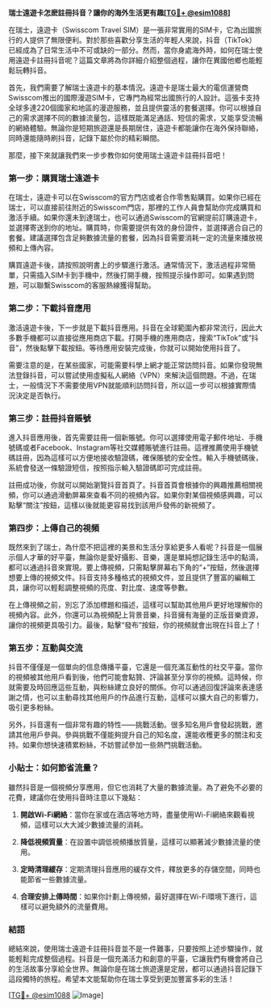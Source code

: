 **瑞士遠遊卡怎麽註冊抖音？讓你的海外生活更有趣[[TG💪+ @esim1088](https://t.me/s/esim1088)]**

在瑞士，遠遊卡（Swisscom Travel SIM）是一張非常實用的SIM卡，它為出國旅行的人提供了無限便利。對於那些喜歡分享生活的年輕人來說，抖音（TikTok）已經成為了日常生活中不可或缺的一部分。然而，當你身處海外時，如何在瑞士使用遠遊卡註冊抖音呢？這篇文章將為你詳細介紹整個過程，讓你在異國他鄉也能輕鬆玩轉抖音。

首先，我們需要了解瑞士遠遊卡的基本情況。遠遊卡是瑞士最大的電信運營商Swisscom推出的國際漫遊SIM卡，它專門為經常出國旅行的人設計。這張卡支持全球多達220個國家和地區的漫遊服務，並且提供靈活的套餐選擇。你可以根據自己的需求選擇不同的數據流量包，這樣既能滿足通話、短信的需求，又能享受流暢的網絡體驗。無論你是短期旅遊還是長期居住，遠遊卡都能讓你在海外保持聯絡，同時還能隨時刷抖音，記錄下屬於你的精彩瞬間。

那麼，接下來就讓我們來一步步教你如何使用瑞士遠遊卡註冊抖音吧！

### 第一步：購買瑞士遠遊卡

在瑞士，遠遊卡可以在Swisscom的官方門店或者合作零售點購買。如果你已經在瑞士，可以直接前往附近的Swisscom門店，那裡的工作人員會幫助你完成購買和激活手續。如果你還未到達瑞士，也可以通過Swisscom的官網提前訂購遠遊卡，並選擇寄送到你的地址。購買時，你需要提供有效的身份證件，並選擇適合自己的套餐。建議選擇包含足夠數據流量的套餐，因為抖音需要消耗一定的流量來播放視頻和上傳內容。

購買遠遊卡後，請按照說明書上的步驟進行激活。通常情況下，激活過程非常簡單，只需插入SIM卡到手機中，然後打開手機，按照提示操作即可。如果遇到問題，可以聯繫Swisscom的客服熱線獲得幫助。

### 第二步：下載抖音應用

激活遠遊卡後，下一步就是下載抖音應用。抖音在全球範圍內都非常流行，因此大多數手機都可以直接從應用商店下載。打開手機的應用商店，搜索“TikTok”或“抖音”，然後點擊下載按鈕。等待應用安裝完成後，你就可以開始使用抖音了。

需要注意的是，在某些國家，可能需要科學上網才能正常訪問抖音。如果你發現無法登錄抖音，可以嘗試使用虛擬私人網絡（VPN）來解決這個問題。不過，在瑞士，一般情況下不需要使用VPN就能順利訪問抖音，所以這一步可以根據實際情況決定是否執行。

### 第三步：註冊抖音賬號

進入抖音應用後，首先需要註冊一個新賬號。你可以選擇使用電子郵件地址、手機號碼或者Facebook、Instagram等社交媒體賬號進行註冊。這裡推薦使用手機號碼註冊，因為這樣可以方便地接收驗證碼，確保賬號的安全性。輸入手機號碼後，系統會發送一條驗證短信，按照指示輸入驗證碼即可完成註冊。

註冊成功後，你就可以開始瀏覽抖音首頁了。抖音首頁會根據你的興趣推薦相關視頻，你可以通過滑動屏幕來查看不同的視頻內容。如果你對某個視頻感興趣，可以點擊“關注”按鈕，這樣以後就能更容易找到該用戶發佈的新視頻了。

### 第四步：上傳自己的視頻

既然來到了瑞士，為什麼不把這裡的美景和生活分享給更多人看呢？抖音是一個展示個人才華的好平臺，無論你是愛好攝影、音樂，還是單純想記錄生活中的點滴，都可以通過抖音來實現。要上傳視頻，只需點擊屏幕右下角的“+”按鈕，然後選擇想要上傳的視頻文件。抖音支持多種格式的視頻文件，並且提供了豐富的編輯工具，讓你可以輕鬆調整視頻的亮度、對比度、速度等參數。

在上傳視頻之前，別忘了添加標題和描述，這樣可以幫助其他用戶更好地理解你的視頻內容。此外，你還可以為視頻配上背景音樂，抖音擁有海量的正版音樂資源，讓你的視頻更具吸引力。最後，點擊“發布”按鈕，你的視頻就會出現在抖音上了！

### 第五步：互動與交流

抖音不僅僅是一個單向的信息傳播平臺，它還是一個充滿互動性的社交平臺。當你的視頻被其他用戶看到後，他們可能會點贊、評論甚至分享你的視頻。這時候，你就需要及時回應這些互動，與粉絲建立良好的關係。你可以通過回復評論來表達感謝之情，也可以主動尋找其他用戶的作品進行互動，這樣可以擴大自己的影響力，吸引更多粉絲。

另外，抖音還有一個非常有趣的特性——挑戰活動。很多知名用戶會發起挑戰，邀請其他用戶參與。參與挑戰不僅能夠提升自己的知名度，還能收穫更多的關注和支持。如果你想快速積累粉絲，不妨嘗試參加一些熱門挑戰活動。

### 小貼士：如何節省流量？

雖然抖音是一個視頻分享應用，但它也消耗了大量的數據流量。為了避免不必要的花費，建議你在使用抖音時注意以下幾點：

1. **開啟Wi-Fi網絡**：當你在家或在酒店等地方時，盡量使用Wi-Fi網絡來觀看視頻，這樣可以大大減少數據流量的消耗。
   
2. **降低視頻質量**：在設置中調低視頻播放質量，這樣可以顯著減少數據流量的使用。
   
3. **定時清理緩存**：定期清理抖音應用的緩存文件，釋放更多的存儲空間，同時也能節省一些數據流量。

4. **合理安排上傳時間**：如果你計劃上傳視頻，最好選擇在Wi-Fi環境下進行，這樣可以避免額外的流量費用。

### 結語

總結來說，使用瑞士遠遊卡註冊抖音並不是一件難事，只要按照上述步驟操作，就能輕鬆完成整個過程。抖音是一個充滿活力和創意的平臺，它讓我們有機會將自己的生活故事分享給全世界。無論你是在瑞士旅遊還是定居，都可以通過抖音記錄下這段獨特的旅程。希望本文能幫助你在瑞士享受到更加豐富多彩的生活！

[[TG💪+ @esim1088](https://t.me/s/esim1088) ![Image](https://i.postimg.cc/4NQfJmqS/Snipaste-2025-05-13-00-14-12.png)]